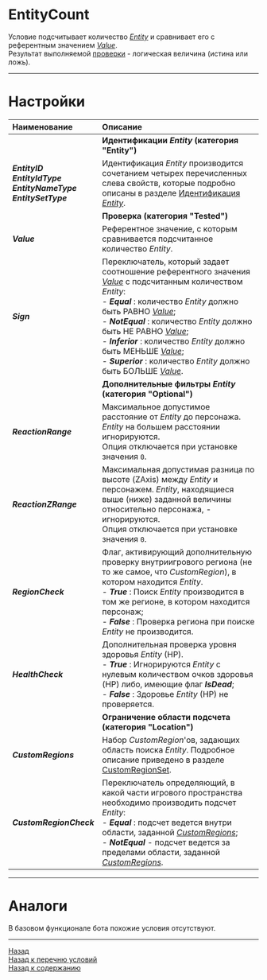 # **EntityCount**

Условие подсчитывает количество [*Entity*](#ref-EntityIdentification "Заданных группой опций 'Entity'") и сравнивает его с референтным значением [*Value*](!ref-Value  "Опция 'Value'").<br/>
Результат выполняемой [проверки](#ref-Tested "Заданной группой опций 'Tested'") - логическая величина (истина или ложь).

---

# **Настройки**

| **Наименование** | **Описание** 
|:-----------------|:-------------
|| <a name ="ref-EntityIdentification"></a>**Идентификации *Entity* (категория "Entity")**
|<a name ="ref-EntityID">***EntityID***</a><br/><a name ="ref-EntityIdType">***EntityIdType***</a><br/><a name ="ref-EntityNameType">***EntityNameType***</a><br/><a name ="ref-EntityID">***EntitySetType***</a> | Идентификация *Entity* производится сочетанием четырех перечисленных слева свойств, которые подробно описаны в разделе [Идентификация *Entity*](../../General/EntityIdentification-RU.md).
|| <a name ="ref-Tested"></a> **Проверка (категория "Tested")**
|<a name ="ref-Value">***Value***</a> | Референтное значение, с которым сравнивается подсчитанное количество *Entity*.
|<a name ="ref-Sign">***Sign***</a> | Переключатель, который задает соотношение референтного значения [*Value*](!ref-Value) с подсчитанным количеством *Entity*:<br/>- ***Equal*** : количество *Entity* должно быть РАВНО [*Value*](!ref-Value);<br/>- ***NotEqual*** : количество *Entity* должно быть НЕ РАВНО [*Value*](!ref-Value);<br/>- ***Inferior*** : количество *Entity* должно быть МЕНЬШЕ [*Value*](!ref-Value);<br/>- ***Superior*** : количество *Entity* должно быть БОЛЬШЕ [*Value*](!ref-Value).
||**Дополнительные фильтры *Entity* (категория "Optional")**
|<a name ="ref-ReactionRange">***ReactionRange***</a> | Максимальное допустимое расстояние от *Entity* до персонажа. *Entity* на большем расстоянии игнорируются.<br/> Опция отключается при установке значения ``0``.
|<a name ="ref-ReactionZRange">***ReactionZRange***</a> | Максимальная допустимая разница по высоте (ZAxis) между *Entity* и персонажем. *Entity*, находящиеся выше (ниже) заданной величины относительно персонажа, - игнорируются. <br/> Опция отключается при установке значения ``0``. 
|<a name ="ref-RegionCheck">***RegionCheck***</a> | Флаг, активирующий дополнительную проверку внутриигрового региона (не то же самое, что *CustomRegion*), в котором находится *Entity*.<br/>- ***True*** : Поиск *Entity* производится в том же регионе, в котором находится персонаж;<br/>- ***False*** : Проверка региона при поиске *Entity* не производится.
|<a name ="ref-HealthCheck">***HealthCheck***</a> | Дополнительная проверка уровня здоровья *Entity* (HP).<br/>- ***True*** : Игнорируются *Entity* с нулевым количеством очков здоровья (HP) либо, имеющие флаг ***IsDead***;<br/>- ***False*** : Здоровье *Entity* (HP) не проверяется.
|| **Ограничение области подсчета (категория "Location")**
|<a name ="ref-CustomRegions">***CustomRegions***</a> | Набор *CustomRegion*'ов, задающих область поиска *Entity*. Подробное описание приведено в разделе [CustomRegionSet](../../General/CustomRegionSet-RU.md).
|<a name ="ref-CustomRegionCheck">***CustomRegionCheck***</a>|Переключатель определяющий, в какой части игрового пространства необходимо производить подсчет *Entity*:<br/>- ***Equal*** : подсчет ведется внутри области, заданной [*CustomRegions*](#ref-CustomRegions);<br/>- ***NotEqual*** - подсчет ведется за пределами области, заданной [*CustomRegions*](#ref-CustomRegions).

[^1]: Величины считаются равными, если разница по модулю меньше заданной точности.

---

# **Аналоги**
В базовом функционале бота похожие условия отсутствуют.

---

<a href="javascript:history.back()">Назад</a>  
[Назад к перечню условий](../EntityTools-UccExtensions-RU.md#ref-Conditions)  
[Назад к содержанию](../../index.md)